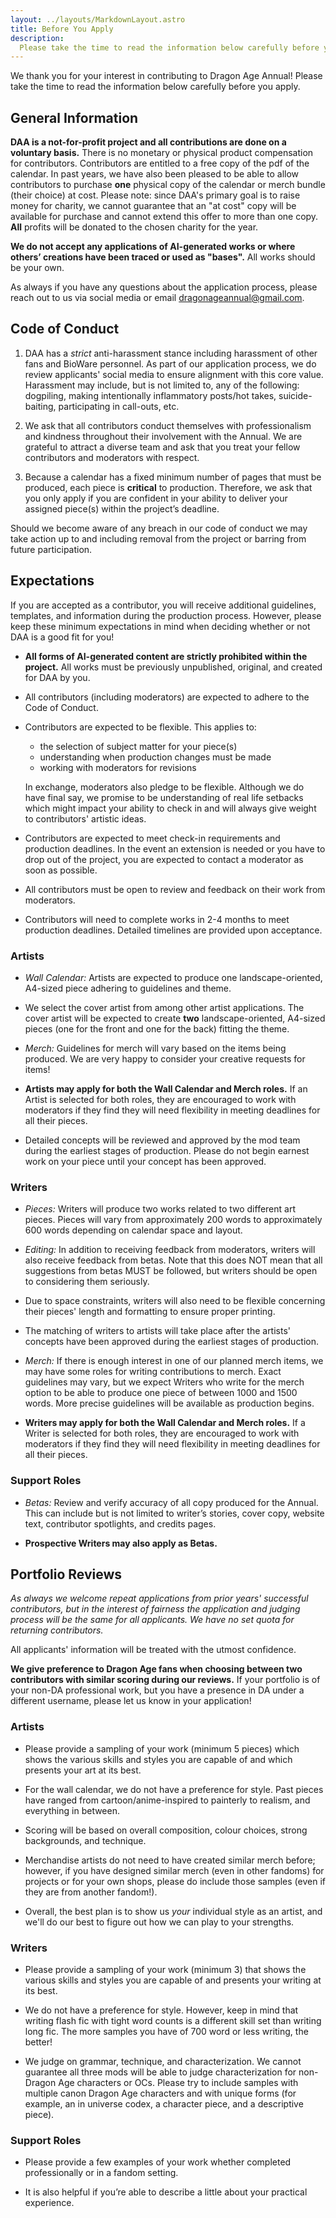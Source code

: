 ```yaml
---
layout: ../layouts/MarkdownLayout.astro
title: Before You Apply
description:
  Please take the time to read the information below carefully before you apply.
---
```


We thank you for your interest in contributing to Dragon Age Annual! Please take
the time to read the information below carefully before you apply.

## General Information

**DAA is a not-for-profit project and all contributions are done on a voluntary
basis.** There is no monetary or physical product compensation for contributors.
Contributors are entitled to a free copy of the pdf of the calendar. In past
years, we have also been pleased to be able to allow contributors to purchase
**one** physical copy of the calendar or merch bundle (their choice) at cost.
Please note: since DAA's primary goal is to raise money for charity, we cannot
guarantee that an "at cost" copy will be available for purchase and cannot
extend this offer to more than one copy. **All** profits will be donated to the
chosen charity for the year.

**We do not accept any applications of AI-generated works or where others’
creations have been traced or used as "bases".** All works should be your own.

As always if you have any questions about the application process, please reach
out to us via social media or email dragonageannual@gmail.com.

## Code of Conduct

1. DAA has a _strict_ anti-harassment stance including harassment of other fans
   and BioWare personnel. As part of our application process, we do review
   applicants' social media to ensure alignment with this core value. Harassment
   may include, but is not limited to, any of the following: dogpiling, making
   intentionally inflammatory posts/hot takes, suicide-baiting, participating in
   call-outs, etc.

2. We ask that all contributors conduct themselves with professionalism and
   kindness throughout their involvement with the Annual. We are grateful to
   attract a diverse team and ask that you treat your fellow contributors and
   moderators with respect.

3. Because a calendar has a fixed minimum number of pages that must be produced,
   each piece is **critical** to production. Therefore, we ask that you only
   apply if you are confident in your ability to deliver your assigned piece(s)
   within the project’s deadline.

Should we become aware of any breach in our code of conduct we may take action
up to and including removal from the project or barring from future
participation.

## Expectations

If you are accepted as a contributor, you will receive additional guidelines,
templates, and information during the production process. However, please keep
these minimum expectations in mind when deciding whether or not DAA is a good
fit for you!

- **All forms of AI-generated content are strictly prohibited within the
  project.** All works must be previously unpublished, original, and created for
  DAA by you.
- All contributors (including moderators) are expected to adhere to the Code of
  Conduct.
- Contributors are expected to be flexible. This applies to:

  - the selection of subject matter for your piece(s)
  - understanding when production changes must be made
  - working with moderators for revisions

  In exchange, moderators also pledge to be flexible. Although we do have final
  say, we promise to be understanding of real life setbacks which might impact
  your ability to check in and will always give weight to contributors' artistic
  ideas.

- Contributors are expected to meet check-in requirements and production
  deadlines. In the event an extension is needed or you have to drop out of the
  project, you are expected to contact a moderator as soon as possible.

- All contributors must be open to review and feedback on their work from
  moderators.

- Contributors will need to complete works in 2-4 months to meet production
  deadlines. Detailed timelines are provided upon acceptance.

### Artists

- _Wall Calendar:_ Artists are expected to produce one landscape-oriented,
  A4-sized piece adhering to guidelines and theme.

- We select the cover artist from among other artist applications. The cover
  artist will be expected to create **two** landscape-oriented, A4-sized pieces
  (one for the front and one for the back) fitting the theme.

- _Merch:_ Guidelines for merch will vary based on the items being produced. We
  are very happy to consider your creative requests for items!

- **Artists may apply for both the Wall Calendar and Merch roles.** If an Artist
  is selected for both roles, they are encouraged to work with moderators if
  they find they will need flexibility in meeting deadlines for all their
  pieces.

- Detailed concepts will be reviewed and approved by the mod team during the
  earliest stages of production. Please do not begin earnest work on your piece
  until your concept has been approved.

### Writers

- _Pieces:_ Writers will produce two works related to two different art pieces.
  Pieces will vary from approximately 200 words to approximately 600 words
  depending on calendar space and layout.

- _Editing:_ In addition to receiving feedback from moderators, writers will
  also receive feedback from betas. Note that this does NOT mean that all
  suggestions from betas MUST be followed, but writers should be open to
  considering them seriously.

- Due to space constraints, writers will also need to be flexible concerning
  their pieces' length and formatting to ensure proper printing.

- The matching of writers to artists will take place after the artists' concepts
  have been approved during the earliest stages of production.

- _Merch:_ If there is enough interest in one of our planned merch items, we may
  have some roles for writing contributions to merch. Exact guidelines may vary,
  but we expect Writers who write for the merch option to be able to produce one
  piece of between 1000 and 1500 words. More precise guidelines will be
  available as production begins.

- **Writers may apply for both the Wall Calendar and Merch roles.** If a Writer
  is selected for both roles, they are encouraged to work with moderators if
  they find they will need flexibility in meeting deadlines for all their
  pieces.

### Support Roles

- _Betas:_ Review and verify accuracy of all copy produced for the Annual. This
  can include but is not limited to writer’s stories, cover copy, website text,
  contributor spotlights, and credits pages.

- **Prospective Writers may also apply as Betas.**

## Portfolio Reviews

_As always we welcome repeat applications from prior years' successful
contributors, but in the interest of fairness the application and judging
process will be the same for all applicants. We have no set quota for returning
contributors._

All applicants' information will be treated with the utmost confidence.

**We give preference to Dragon Age fans when choosing between two contributors
with similar scoring during our reviews.** If your portfolio is of your non-DA
professional work, but you have a presence in DA under a different username,
please let us know in your application!

### Artists

- Please provide a sampling of your work (minimum 5 pieces) which shows the
  various skills and styles you are capable of and which presents your art at
  its best.

- For the wall calendar, we do not have a preference for style. Past pieces have
  ranged from cartoon/anime-inspired to painterly to realism, and everything in
  between.

- Scoring will be based on overall composition, colour choices, strong
  backgrounds, and technique.

- Merchandise artists do not need to have created similar merch before; however,
  if you have designed similar merch (even in other fandoms) for projects or for
  your own shops, please do include those samples (even if they are from another
  fandom!).

- Overall, the best plan is to show us _your_ individual style as an artist, and
  we'll do our best to figure out how we can play to your strengths.

### Writers

- Please provide a sampling of your work (minimum 3) that shows the various
  skills and styles you are capable of and presents your writing at its best.

- We do not have a preference for style. However, keep in mind that writing
  flash fic with tight word counts is a different skill set than writing long
  fic. The more samples you have of 700 word or less writing, the better!

- We judge on grammar, technique, and characterization. We cannot guarantee all
  three mods will be able to judge characterization for non-Dragon Age
  characters or OCs. Please try to include samples with multiple canon Dragon
  Age characters and with unique forms (for example, an in universe codex, a
  character piece, and a descriptive piece).

### Support Roles

- Please provide a few examples of your work whether completed professionally or
  in a fandom setting.

- It is also helpful if you’re able to describe a little about your practical
  experience.
